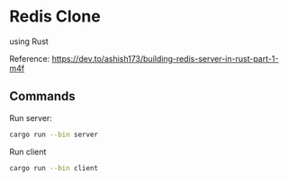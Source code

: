 # Redis Clone

using Rust

Reference: <https://dev.to/ashish173/building-redis-server-in-rust-part-1-m4f>

## Commands

Run server:

```bash
cargo run --bin server
```

Run client

```bash
cargo run --bin client
```
